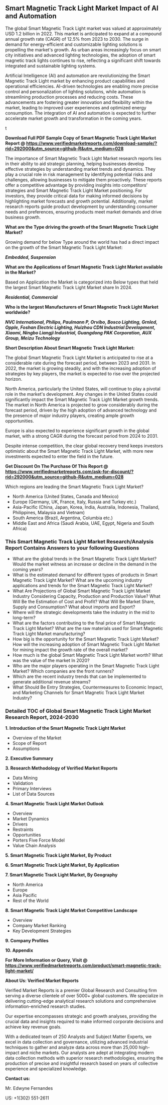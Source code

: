 <h2>Smart Magnetic Track Light Market Impact of AI and Automation</h2><p>The global Smart Magnetic Track Light market was valued at approximately USD 1.2 billion in 2022. This market is anticipated to expand at a compound annual growth rate (CAGR) of 12.5% from 2023 to 2030. The surge in demand for energy-efficient and customizable lighting solutions is propelling the market's growth. As urban areas increasingly focus on smart city initiatives and advanced lighting technologies, the adoption of smart magnetic track lights continues to rise, reflecting a significant shift towards integrated and sustainable lighting systems.</p><p>Artificial Intelligence (AI) and automation are revolutionizing the Smart Magnetic Track Light market by enhancing product capabilities and operational efficiencies. AI-driven technologies are enabling more precise control and personalization of lighting solutions, while automation is streamlining production processes and reducing costs. These advancements are fostering greater innovation and flexibility within the market, leading to improved user experiences and optimized energy consumption. The integration of AI and automation is expected to further accelerate market growth and transformation in the coming years.</p>t</p><p id="" class=""><strong>Download Full PDF Sample Copy of Smart Magnetic Track Light Market Report @ <a href="https://www.verifiedmarketreports.com/download-sample/?rid=292000&utm_source=github-R&utm_medium=028" target="_blank">https://www.verifiedmarketreports.com/download-sample/?rid=292000&utm_source=github-R&utm_medium=028</a></strong></p><p>The importance of&nbsp;Smart Magnetic Track Light Market research reports lies in their ability to aid strategic planning, helping businesses develop effective strategies by understanding market trends and dynamics. They play a crucial role in risk management by identifying potential risks and challenges, allowing businesses to mitigate them proactively. These reports offer a competitive advantage by providing insights into competitors' strategies and Smart Magnetic Track Light Market positioning. For investors, they provide critical data for making informed decisions by highlighting market forecasts and growth potential. Additionally, market research reports guide product development by understanding consumer needs and preferences, ensuring products meet market demands and drive business growth.</p><p><strong>What are the&nbsp;Type driving the growth of the Smart Magnetic Track Light Market?</strong></p><p id="" class="">Growing demand for below Type around the world has had a direct impact on the growth of the Smart Magnetic Track Light Market:</p><em><strong>Embedded, Suspension</strong></em></p><strong>What are the&nbsp;Applications&nbsp;of Smart Magnetic Track Light Market available in the Market?</strong></p><p id="" class="">Based on Application the Market is categorized into Below types that held the largest Smart Magnetic Track Light Market share In 2024.</p><em><strong>Residential, Commercial</strong></em></p><strong>Who is the largest Manufacturers of Smart Magnetic Track Light Market worldwide?</strong></p><p><em><strong>NVC International, Philips, Paulmann P, Orvibo, Bosco Lighting, Grnled, Opple, Foshan Electric Lighting, Huizhou CDN Industrial Development, Xiaomi, Ningbo Liangji Industrial, Guangdong PAK Corporation, AUX Group, Meizu Technology</strong></em></p><p id="" class=""><strong>Short Description About Smart Magnetic Track Light Market:</strong></p><p>The global Smart Magnetic Track Light Market is anticipated to rise at a considerable rate during the forecast period, between 2023 and 2031. In 2022, the market is growing steadily, and with the increasing adoption of strategies by key players, the market is expected to rise over the projected horizon.</p><p>North America, particularly the United States, will continue to play a pivotal role in the market's development. Any changes in the United States could significantly impact the Smart Magnetic Track Light Market growth trends. The market in North America is projected to grow considerably during the forecast period, driven by the high adoption of advanced technology and the presence of major industry players, creating ample growth opportunities.</p><p>Europe is also expected to experience significant growth in the global market, with a strong CAGR during the forecast period from 2024 to 2031.</p><p>Despite intense competition, the clear global recovery trend keeps investors optimistic about the Smart Magnetic Track Light Market, with more new investments expected to enter the field in the future.</p><p id="" class=""><strong>Get Discount On The Purchase Of This Report @ <a href="https://www.verifiedmarketreports.com/ask-for-discount/?rid=292000&utm_source=github-R&utm_medium=028" target="_blank">https://www.verifiedmarketreports.com/ask-for-discount/?rid=292000&utm_source=github-R&utm_medium=028</a></strong></p>Which regions are leading the Smart Magnetic Track Light Market?</p><ul><li>North America (United States, Canada and Mexico)</li><li>Europe (Germany, UK, France, Italy, Russia and Turkey etc.)</li><li>Asia-Pacific (China, Japan, Korea, India, Australia, Indonesia, Thailand, Philippines, Malaysia and Vietnam)</li><li>South America (Brazil, Argentina, Columbia etc.)</li><li>Middle East and Africa (Saudi Arabia, UAE, Egypt, Nigeria and South Africa)</li></ul><h3 id="" class="">This Smart Magnetic Track Light Market Research/Analysis Report Contains Answers to your following Questions</h3><ul><li>What are the global trends in the Smart Magnetic Track Light Market? Would the market witness an increase or decline in the demand in the coming years?</li><li>What is the estimated demand for different types of products in Smart Magnetic Track Light Market? What are the upcoming industry applications and trends for the Smart Magnetic Track Light Market?</li><li>What Are Projections of Global Smart Magnetic Track Light Market Industry Considering Capacity, Production and Production Value? What Will Be the Estimation of Cost and Profit? What Will Be Market Share, Supply and Consumption? What about imports and Export?</li><li>Where will the strategic developments take the industry in the mid to long-term?</li><li>What are the factors contributing to the final price of Smart Magnetic Track Light Market? What are the raw materials used for Smart Magnetic Track Light Market manufacturing?</li><li>How big is the opportunity for the Smart Magnetic Track Light Market? How will the increasing adoption of Smart Magnetic Track Light Market for mining impact the growth rate of the overall market?</li><li>How much is the global Smart Magnetic Track Light Market worth? What was the value of the market In 2020?</li><li>Who are the major players operating in the Smart Magnetic Track Light Market? Which companies are the front runners?</li><li>Which are the recent industry trends that can be implemented to generate additional revenue streams?</li><li>What Should Be Entry Strategies, Countermeasures to Economic Impact, and Marketing Channels for Smart Magnetic Track Light Market Industry?</li></ul><h3 id="" class="">Detailed TOC of Global Smart Magnetic Track Light Market Research Report, 2024-2030</h3><p id="" class=""><strong>1. Introduction of the Smart Magnetic Track Light Market</strong></p><ul><li>Overview of the Market</li><li>Scope of Report</li><li>Assumptions</li></ul><p id="" class=""><strong>2. Executive Summary</strong></p><p id="" class=""><strong>3. Research Methodology of Verified Market Reports</strong></p><ul><li>Data Mining</li><li>Validation</li><li>Primary Interviews</li><li>List of Data Sources</li></ul><p id="" class=""><strong>4. Smart Magnetic Track Light Market Outlook</strong></p><ul><li>Overview</li><li>Market Dynamics</li><li>Drivers</li><li>Restraints</li><li>Opportunities</li><li>Porters Five Force Model</li><li>Value Chain Analysis</li></ul><p id="" class=""><strong>5. Smart Magnetic Track Light Market, By Product</strong></p><p id="" class=""><strong>6. Smart Magnetic Track Light Market, By Application</strong></p><p id="" class=""><strong>7. Smart Magnetic Track Light Market, By Geography</strong></p><ul><li>North America</li><li>Europe</li><li>Asia Pacific</li><li>Rest of the World</li></ul><p id="" class=""><strong>8. Smart Magnetic Track Light Market Competitive Landscape</strong></p><ul><li>Overview</li><li>Company Market Ranking</li><li>Key Development Strategies</li></ul><p id="" class=""><strong>9. Company Profiles</strong></p><p id="" class=""><strong>10. Appendix</strong></p><p id="" class=""><strong>For More Information or Query, Visit @ <a href="https://www.verifiedmarketreports.com/product/smart-magnetic-track-light-market/" target="_blank">https://www.verifiedmarketreports.com/product/smart-magnetic-track-light-market/</a></strong></p><p id="" class=""><strong>About Us: Verified Market Reports</strong></p><p id="" class="">Verified Market Reports is a premier Global Research and Consulting firm serving a diverse clientele of over 5000+ global customers. We specialize in delivering cutting-edge analytical research solutions and comprehensive information-enriched research studies.</p><p id="" class="">Our expertise encompasses strategic and growth analyses, providing the crucial data and insights required to make informed corporate decisions and achieve key revenue goals.</p><p id="" class="">With a dedicated team of 250 Analysts and Subject Matter Experts, we excel in data collection and governance, utilizing advanced industrial techniques to gather and analyze data across more than 25,000 high-impact and niche markets. Our analysts are adept at integrating modern data collection methods with superior research methodologies, ensuring the production of precise and insightful research based on years of collective experience and specialized knowledge.</p><p id="" class=""><strong>Contact us:</strong></p><p id="" class="">Mr. Edwyne Fernandes</p><p id="" class="">US: +1(302) 551-2611</p>